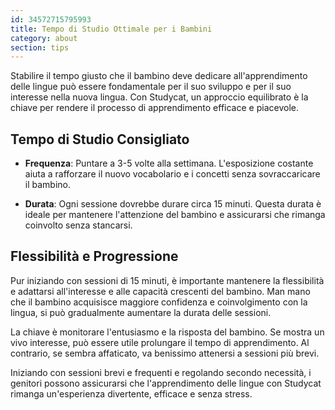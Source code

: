 ```yaml
---
id: 34572715795993
title: Tempo di Studio Ottimale per i Bambini 
category: about
section: tips
---
```

Stabilire il tempo giusto che il bambino deve dedicare all'apprendimento delle lingue può essere fondamentale per il suo sviluppo e per il suo interesse nella nuova lingua. Con Studycat, un approccio equilibrato è la chiave per rendere il processo di apprendimento efficace e piacevole.

## Tempo di Studio Consigliato

- **Frequenza**: Puntare a 3-5 volte alla settimana. L'esposizione costante aiuta a rafforzare il nuovo vocabolario e i concetti senza sovraccaricare il bambino.

- **Durata**: Ogni sessione dovrebbe durare circa 15 minuti. Questa durata è ideale per mantenere l'attenzione del bambino e assicurarsi che rimanga coinvolto senza stancarsi.

## Flessibilità e Progressione

Pur iniziando con sessioni di 15 minuti, è importante mantenere la flessibilità e adattarsi all'interesse e alle capacità crescenti del bambino. Man mano che il bambino acquisisce maggiore confidenza e coinvolgimento con la lingua, si può gradualmente aumentare la durata delle sessioni.

La chiave è monitorare l'entusiasmo e la risposta del bambino. Se mostra un vivo interesse, può essere utile prolungare il tempo di apprendimento. Al contrario, se sembra affaticato, va benissimo attenersi a sessioni più brevi.

Iniziando con sessioni brevi e frequenti e regolando secondo necessità, i genitori possono assicurarsi che l'apprendimento delle lingue con Studycat rimanga un'esperienza divertente, efficace e senza stress.

